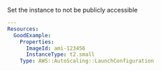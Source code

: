 
Set the instance to not be publicly accessible

```yaml
---
Resources:
  GoodExample:
    Properties:
      ImageId: ami-123456
      InstanceType: t2.small
    Type: AWS::AutoScaling::LaunchConfiguration
```

